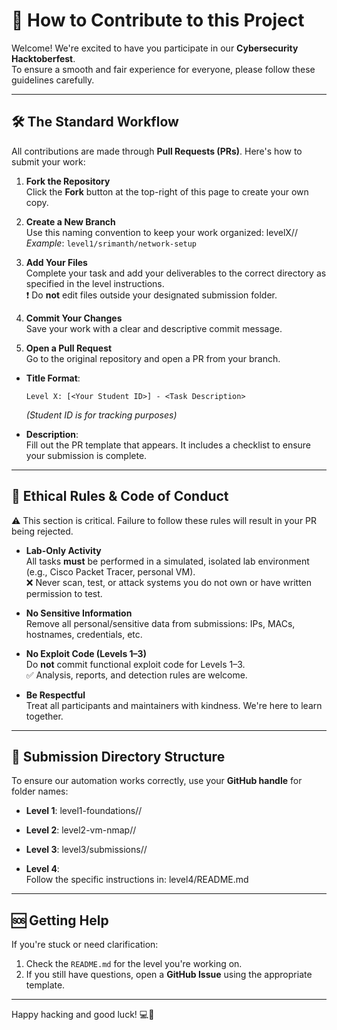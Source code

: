 # 🤝 How to Contribute to this Project

Welcome! We're excited to have you participate in our **Cybersecurity Hacktoberfest**.  
To ensure a smooth and fair experience for everyone, please follow these guidelines carefully.

---

## 🛠️ The Standard Workflow

All contributions are made through **Pull Requests (PRs)**. Here's how to submit your work:

1. **Fork the Repository**  
   Click the **Fork** button at the top-right of this page to create your own copy.

2. **Create a New Branch**  
   Use this naming convention to keep your work organized: levelX/<your-github-handle>/<task-summary>
 _Example_: `level1/srimanth/network-setup`

3. **Add Your Files**  
Complete your task and add your deliverables to the correct directory as specified in the level instructions.  
❗ Do **not** edit files outside your designated submission folder.

4. **Commit Your Changes**  
Save your work with a clear and descriptive commit message.

5. **Open a Pull Request**  
Go to the original repository and open a PR from your branch.

- **Title Format**:  
  ```
  Level X: [<Your Student ID>] - <Task Description>
  ```
  _(Student ID is for tracking purposes)_

- **Description**:  
  Fill out the PR template that appears. It includes a checklist to ensure your submission is complete.

---

## 🧭 Ethical Rules & Code of Conduct

⚠️ This section is critical. Failure to follow these rules will result in your PR being rejected.

- **Lab-Only Activity**  
All tasks **must** be performed in a simulated, isolated lab environment (e.g., Cisco Packet Tracer, personal VM).  
❌ Never scan, test, or attack systems you do not own or have written permission to test.

- **No Sensitive Information**  
Remove all personal/sensitive data from submissions: IPs, MACs, hostnames, credentials, etc.

- **No Exploit Code (Levels 1–3)**  
Do **not** commit functional exploit code for Levels 1–3.  
✅ Analysis, reports, and detection rules are welcome.

- **Be Respectful**  
Treat all participants and maintainers with kindness. We're here to learn together.

---

## 📁 Submission Directory Structure

To ensure our automation works correctly, use your **GitHub handle** for folder names:

- **Level 1**:  level1-foundations/<your-github-handle>/

- **Level 2**:  level2-vm-nmap/<your-github-handle>/

- **Level 3**:  level3/submissions/<your-github-handle>/

- **Level 4**:  
Follow the specific instructions in:  level4/README.md
---

## 🆘 Getting Help

If you're stuck or need clarification:

1. Check the `README.md` for the level you're working on.
2. If you still have questions, open a **GitHub Issue** using the appropriate template.

---

Happy hacking and good luck! 💻🔐
